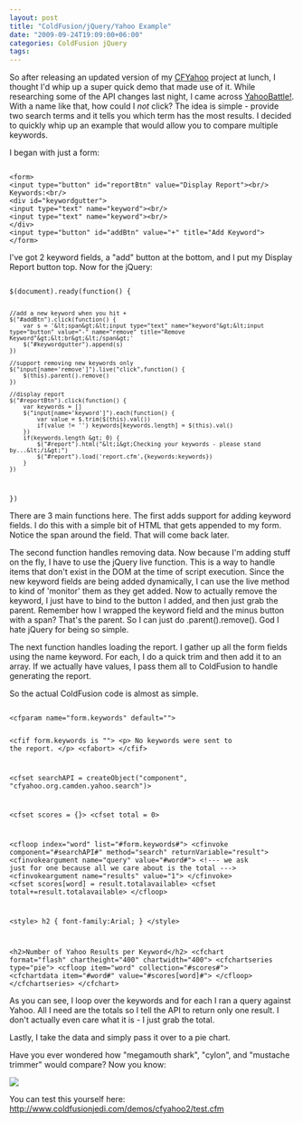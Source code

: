 ```yaml
---
layout: post
title: "ColdFusion/jQuery/Yahoo Example"
date: "2009-09-24T19:09:00+06:00"
categories: ColdFusion jQuery 
tags: 
---
```


So after releasing an updated version of my <a href="http://cfyahoo.riaforge.org">CFYahoo</a> project at lunch, I thought I'd whip up a super quick demo that made use of it. While researching some of the API changes last night, I came across <a href="http://www.ooer.com/yahoobattle/index.php">YahooBattle!</a>. With a name like that, how could I <i>not</i> click? The idea is simple - provide two search terms and it tells you which term has the most results. I decided to quickly whip up an example that would allow you to compare multiple keywords.
<!--more-->
I began with just a form:

<code>
&lt;form&gt;
&lt;input type="button" id="reportBtn" value="Display Report"&gt;&lt;br/&gt;
Keywords:&lt;br/&gt;
&lt;div id="keywordgutter"&gt;
&lt;input type="text" name="keyword"&gt;&lt;br/&gt;
&lt;input type="text" name="keyword"&gt;&lt;br/&gt;
&lt;/div&gt;
&lt;input type="button" id="addBtn" value="+" title="Add Keyword"&gt;
&lt;/form&gt;
</code>

I've got 2 keyword fields, a "add" button at the bottom, and I put my Display Report button top. Now for the jQuery:

<code>
$(document).ready(function() {

	//add a new keyword when you hit +	
	$("#addBtn").click(function() {
		var s = '&lt;span&gt;&lt;input type="text" name="keyword"&gt;&lt;input type="button" value="-" name="remove" title="Remove Keyword"&gt;&lt;br&gt;&lt;/span&gt;'
		$("#keywordgutter").append(s)
	})
	
	//support removing new keywords only
	$("input[name='remove']").live("click",function() {
		$(this).parent().remove()
	})
	
	//display report
	$("#reportBtn").click(function() {
		var keywords = []
		$("input[name='keyword']").each(function() {
			var value = $.trim($(this).val())
			if(value != '') keywords[keywords.length] = $(this).val()
		})
		if(keywords.length &gt; 0) {
			$("#report").html("&lt;i&gt;Checking your keywords - please stand by...&lt;/i&gt;")
			$("#report").load('report.cfm',{keywords:keywords})
		}
	})
})
</code>

There are 3 main functions here. The first adds support for adding keyword fields. I do this with a simple bit of HTML that gets appended to my form. Notice the span around the field. That will come back later.

The second function handles removing data. Now because I'm adding stuff on the fly, I have to use the jQuery live function. This is a way to handle items that don't exist in the DOM at the time of script execution. Since the new keyword fields are being added dynamically, I can use the live method to kind of 'monitor' them as they get added. Now to actually remove the keyword, I just have to bind to the button I added, and then just grab the parent. Remember how I wrapped the keyword field and the minus button with a span? That's the parent. So I can just do .parent().remove(). God I hate jQuery for being so simple.

The next function handles loading the report. I gather up all the form fields using the name keyword. For each, I do a quick trim and then add it to an array. If we actually have values, I pass them all to ColdFusion to handle generating the report. 

So the actual ColdFusion code is almost as simple. 

<code>
&lt;cfparam name="form.keywords" default=""&gt;

&lt;cfif form.keywords is ""&gt;
	&lt;p&gt;
	No keywords were sent to the report.
	&lt;/p&gt;
	&lt;cfabort&gt;
&lt;/cfif&gt;

&lt;cfset searchAPI = createObject("component", "cfyahoo.org.camden.yahoo.search")&gt;

&lt;cfset scores = {}&gt;
&lt;cfset total = 0&gt;

&lt;cfloop index="word" list="#form.keywords#"&gt;
	&lt;cfinvoke component="#searchAPI#" method="search" returnVariable="result"&gt;
		&lt;cfinvokeargument name="query" value="#word#"&gt;
		&lt;!--- we ask just for one because all we care about is the total ---&gt;
		&lt;cfinvokeargument name="results" value="1"&gt;
	&lt;/cfinvoke&gt;
	&lt;cfset scores[word] = result.totalavailable&gt;
	&lt;cfset total+=result.totalavailable&gt;
&lt;/cfloop&gt;

&lt;style&gt;
h2 { font-family:Arial; }
&lt;/style&gt;

&lt;h2&gt;Number of Yahoo Results per Keyword&lt;/h2&gt;
&lt;cfchart format="flash" chartheight="400" chartwidth="400"&gt;
	&lt;cfchartseries type="pie"&gt;
		&lt;cfloop item="word" collection="#scores#"&gt;
			&lt;cfchartdata item="#word#" value="#scores[word]#"&gt;
		&lt;/cfloop&gt;
	&lt;/cfchartseries&gt;
&lt;/cfchart&gt;
</code>

As you can see, I loop over the keywords and for each I ran a query against Yahoo. All I need are the totals so I tell the API to return only one result. I don't actually even care what it is - I just grab the total. 

Lastly, I take the data and simply pass it over to a pie chart. 

Have you ever wondered how "megamouth shark", "cylon", and "mustache trimmer" would compare? Now you know:

<img src="https://static.raymondcamden.com/images/Picture 259.png" />

You can test this yourself here: <a href="http://www.coldfusionjedi.com/demos/cfyahoo2/test.cfm">http://www.coldfusionjedi.com/demos/cfyahoo2/test.cfm</a>